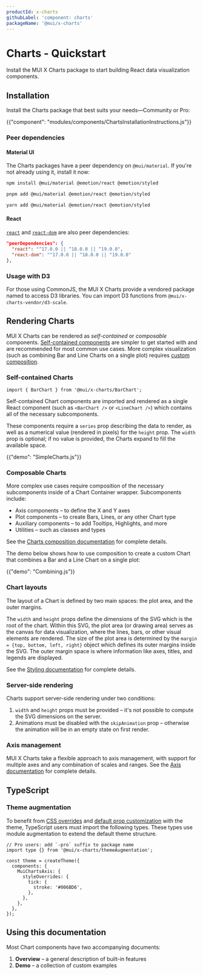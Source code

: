 ```yaml
---
productId: x-charts
githubLabel: 'component: charts'
packageName: '@mui/x-charts'
---
```


# Charts - Quickstart

<p class="description">Install the MUI X Charts package to start building React data visualization components.</p>

## Installation

Install the Charts package that best suits your needs—Community or Pro:

<!-- #default-branch-switch -->

{{"component": "modules/components/ChartsInstallationInstructions.js"}}

### Peer dependencies

#### Material UI

The Charts packages have a peer dependency on `@mui/material`.
If you're not already using it, install it now:

<codeblock storageKey="package-manager">

```bash npm
npm install @mui/material @emotion/react @emotion/styled
```

```bash pnpm
pnpm add @mui/material @emotion/react @emotion/styled
```

```bash yarn
yarn add @mui/material @emotion/react @emotion/styled
```

</codeblock>

#### React

<!-- #react-peer-version -->

[`react`](https://www.npmjs.com/package/react) and [`react-dom`](https://www.npmjs.com/package/react-dom) are also peer dependencies:

```json
"peerDependencies": {
  "react": "^17.0.0 || ^18.0.0 || ^19.0.0",
  "react-dom": "^17.0.0 || ^18.0.0 || ^19.0.0"
},
```

### Usage with D3

For those using CommonJS, the MUI X Charts provide a vendored package named to access D3 libraries.
You can import D3 functions from `@mui/x-charts-vendor/d3-scale`.

## Rendering Charts

MUI X Charts can be rendered as _self-contained_ or _composable_ components.
[Self-contained components](#self-contained-charts) are simpler to get started with and are recommended for most common use cases.
More complex visualization (such as combining Bar and Line Charts on a single plot) requires [custom composition](#composable-charts).

### Self-contained Charts

```tsx
import { BarChart } from '@mui/x-charts/BarChart';
```

Self-contained Chart components are imported and rendered as a single React component (such as `<BarChart />` or `<LineChart />`) which contains all of the necessary subcomponents.

These components require a `series` prop describing the data to render, as well as a numerical value (rendered in pixels) for the `height` prop.
The `width` prop is optional; if no value is provided, the Charts expand to fill the available space.

{{"demo": "SimpleCharts.js"}}

### Composable Charts

More complex use cases require composition of the necessary subcomponents inside of a Chart Container wrapper.
Subcomponents include:

- Axis components – to define the X and Y axes
- Plot components – to create Bars, Lines, or any other Chart type
- Auxiliary components – to add Tooltips, Highlights, and more
- Utilities – such as classes and types

See the [Charts composition documentation](/x/react-charts/composition/) for complete details.

The demo below shows how to use composition to create a custom Chart that combines a Bar and a Line Chart on a single plot:

{{"demo": "Combining.js"}}

### Chart layouts

The layout of a Chart is defined by two main spaces: the plot area, and the outer margins.

The `width` and `height` props define the dimensions of the SVG which is the root of the chart.
Within this SVG, the plot area (or drawing area) serves as the canvas for data visualization, where the lines, bars, or other visual elements are rendered.
The size of the plot area is determined by the `margin = {top, bottom, left, right}` object which defines its outer margins inside the SVG.
The outer margin space is where information like axes, titles, and legends are displayed.

See the [Styling documentation](/x/react-charts/styling/#placement) for complete details.

### Server-side rendering

Charts support server-side rendering under two conditions:

1. `width` and `height` props must be provided – it's not possible to compute the SVG dimensions on the server.
2. Animations must be disabled with the `skipAnimation` prop – otherwise the animation will be in an empty state on first render.

### Axis management

MUI X Charts take a flexible approach to axis management, with support for multiple axes and any combination of scales and ranges.
See the [Axis documentation](/x/react-charts/axis/) for complete details.

## TypeScript

### Theme augmentation

To benefit from [CSS overrides](/material-ui/customization/theme-components/#theme-style-overrides) and [default prop customization](/material-ui/customization/theme-components/#theme-default-props) with the theme, TypeScript users must import the following types.
These types use module augmentation to extend the default theme structure.

```tsx
// Pro users: add `-pro` suffix to package name
import type {} from '@mui/x-charts/themeAugmentation';

const theme = createTheme({
  components: {
    MuiChartsAxis: {
      styleOverrides: {
        tick: {
          stroke: '#006BD6',
        },
      },
    },
  },
});
```

## Using this documentation

Most Chart components have two accompanying documents:

1. **Overview** – a general description of built-in features
2. **Demo** – a collection of custom examples
